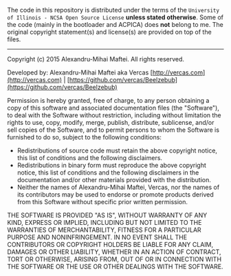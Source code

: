 The code in this repository is distributed under the terms of the `University of Illinois - NCSA Open Source License` **unless stated otherwise**. Some of the code (mainly in the bootloader and ACPICA) does **not** belong to me. The original copyright statement(s) and license(s) are provided on top of the files.

---

Copyright (c) 2015 Alexandru-Mihai Maftei. All rights reserved.


Developed by: Alexandru-Mihai Maftei
aka Vercas
[http://vercas.com](http://vercas.com) | [https://github.com/vercas/Beelzebub](https://github.com/vercas/Beelzebub)

Permission is hereby granted, free of charge, to any person obtaining a copy
of this software and associated documentation files (the "Software"), to
deal with the Software without restriction, including without limitation the
rights to use, copy, modify, merge, publish, distribute, sublicense, and/or
sell copies of the Software, and to permit persons to whom the Software is
furnished to do so, subject to the following conditions:

  + Redistributions of source code must retain the above copyright notice,
    this list of conditions and the following disclaimers.
  + Redistributions in binary form must reproduce the above copyright
    notice, this list of conditions and the following disclaimers in the
    documentation and/or other materials provided with the distribution.
  + Neither the names of Alexandru-Mihai Maftei, Vercas, nor the names of
    its contributors may be used to endorse or promote products derived from
    this Software without specific prior written permission.


THE SOFTWARE IS PROVIDED "AS IS", WITHOUT WARRANTY OF ANY KIND, EXPRESS OR
IMPLIED, INCLUDING BUT NOT LIMITED TO THE WARRANTIES OF MERCHANTABILITY,
FITNESS FOR A PARTICULAR PURPOSE AND NONINFRINGEMENT. IN NO EVENT SHALL THE
CONTRIBUTORS OR COPYRIGHT HOLDERS BE LIABLE FOR ANY CLAIM, DAMAGES OR OTHER
LIABILITY, WHETHER IN AN ACTION OF CONTRACT, TORT OR OTHERWISE, ARISING
FROM, OUT OF OR IN CONNECTION WITH THE SOFTWARE OR THE USE OR OTHER DEALINGS
WITH THE SOFTWARE.
